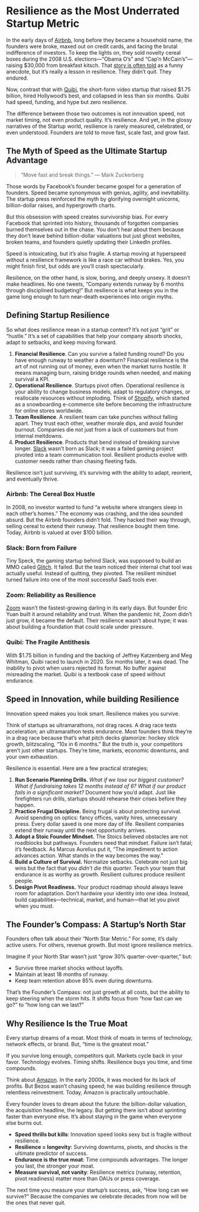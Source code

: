 # Resilience as the Most Underrated Startup Metric

In the early days of [Airbnb](https://www.airbnb.com), long before they became a household name, the founders were broke, maxed out on credit cards, and facing the brutal indifference of investors. To keep the lights on, they sold novelty cereal boxes during the 2008 U.S. elections—“Obama O’s” and “Cap’n McCain’s”—raising $30,000 from breakfast kitsch. That [story is often told](https://en.wikipedia.org/wiki/Airbnb#History) as a funny anecdote, but it’s really a lesson in resilience. They didn’t quit. They endured.  

Now, contrast that with [Quibi](https://en.wikipedia.org/wiki/Quibi), the short-form video startup that raised $1.75 billion, hired Hollywood’s best, and collapsed in less than six months. Quibi had speed, funding, and hype but zero resilience.  

The difference between those two outcomes is not innovation speed, not market timing, not even product quality. It’s resilience. And yet, in the glossy narratives of the Startup world, resilience is rarely measured, celebrated, or even understood. Founders are told to move fast, scale fast, and grow fast.  

## The Myth of Speed as the Ultimate Startup Advantage

> “Move fast and break things.” — Mark Zuckerberg

Those words by Facebook’s founder became gospel for a generation of founders. Speed became synonymous with genius, agility, and inevitability. The startup press reinforced the myth by glorifying overnight unicorns, billion-dollar raises, and hypergrowth charts.  

But this obsession with speed creates survivorship bias. For every Facebook that sprinted into history, thousands of forgotten companies burned themselves out in the chase. You don’t hear about them because they don’t leave behind billion-dollar valuations but just ghost websites, broken teams, and founders quietly updating their LinkedIn profiles.  

Speed is intoxicating, but it’s also fragile. A startup moving at hyperspeed without a resilience framework is like a race car without brakes. Yes, you might finish first, but odds are you’ll crash spectacularly.  

Resilience, on the other hand, is slow, boring, and deeply unsexy. It doesn’t make headlines. No one tweets, “Company extends runway by 6 months through disciplined budgeting!” But resilience is what keeps you in the game long enough to turn near-death experiences into origin myths. 

## Defining Startup Resilience

So what does resilience mean in a startup context? It’s not just “grit” or “hustle.” It’s a set of capabilities that help your company absorb shocks, adapt to setbacks, and keep moving forward.

1. **Financial Resilience**. Can you survive a failed funding round? Do you have enough runway to weather a downturn? Financial resilience is the art of not running out of money, even when the market turns hostile. It means managing burn, raising bridge rounds when needed, and making survival a KPI. 
2. **Operational Resilience**. Startups pivot often. Operational resilience is your ability to change business models, adapt to regulatory changes, or reallocate resources without imploding. Think of [Shopify](https://www.shopify.com), which started as a snowboarding e-commerce site before becoming the infrastructure for online stores worldwide. 
3. **Team Resilience**. A resilient team can take punches without falling apart. They trust each other, weather morale dips, and avoid founder burnout. Companies die not just from a lack of customers but from internal meltdowns.  
4. **Product Resilience**. Products that bend instead of breaking survive longer. [Slack](https://slack.com) wasn’t born as Slack; it was a failed gaming project pivoted into a team communication tool. Resilient products evolve with customer needs rather than chasing fleeting fads.  

Resilience isn’t just surviving, it’s surviving with the ability to adapt, reorient, and eventually thrive.

### Airbnb: The Cereal Box Hustle

In 2008, no investor wanted to fund “a website where strangers sleep in each other’s homes.” The economy was crashing, and the idea sounded absurd. But the Airbnb founders didn’t fold. They hacked their way through, selling cereal to extend their runway. That resilience bought them time. Today, Airbnb is valued at over $100 billion.  

### Slack: Born from Failure

Tiny Speck, the gaming startup behind Slack, was supposed to build an MMO called [Glitch](https://en.wikipedia.org/wiki/Glitch_(video_game)). It failed. But the team noticed their internal chat tool was actually useful. Instead of quitting, they pivoted. The resilient mindset turned failure into one of the most successful SaaS tools ever.  

### Zoom: Reliability as Resilience

[Zoom](https://zoom.com) wasn’t the fastest-growing darling in its early days. But founder Eric Yuan built it around reliability and trust. When the pandemic hit, Zoom didn’t just grow, it became the default. Their resilience wasn’t about hype; it was about building a foundation that could scale under pressure.  

### Quibi: The Fragile Antithesis

With $1.75 billion in funding and the backing of Jeffrey Katzenberg and Meg Whitman, Quibi raced to launch in 2020. Six months later, it was dead. The inability to pivot when users rejected its format. No buffer against misreading the market. Quibi is a textbook case of speed without endurance.  

## Speed in Innovation, while building Resilience

Innovation speed makes you look smart. Resilience makes you survive.  

Think of startups as ultramarathons, not drag races. A drag race tests acceleration; an ultramarathon tests endurance. Most founders think they’re in a drag race because that’s what pitch decks glamorize: hockey stick growth, blitzscaling, “10x in 6 months.” But the truth is, your competitors aren’t just other startups. They’re time, markets, economic downturns, and your own exhaustion.  

Resilience is essential. Here are a few practical strategies;

1. **Run Scenario Planning Drills.** *What if we lose our biggest customer? What if fundraising takes 12 months instead of 6? What if our product fails in a significant market?* Document how you’d adapt. Just like firefighters run drills, startups should rehearse their crises before they happen.  
2. **Practice Frugal Discipline.** Being frugal is about protecting survival. Avoid spending on optics: fancy offices, vanity hires, unnecessary press. Every dollar saved is one more day of life. Resilient companies extend their runway until the next opportunity arrives.  
3. **Adopt a Stoic Founder Mindset.** The Stoics believed obstacles are not roadblocks but pathways. Founders need that mindset. Failure isn’t fatal; it’s feedback. As Marcus Aurelius put it, “The impediment to action advances action. What stands in the way becomes the way.”  
4. **Build a Culture of Survival.** Normalize setbacks. Celebrate not just big wins but the fact that you *didn’t die this quarter.* Teach your team that endurance is as worthy as growth. Resilient cultures produce resilient people.  
5. **Design Pivot Readiness.** Your product roadmap should always leave room for adaptation. Don’t hardwire your identity into one idea. Instead, build capabilities—technical, market, and human—that let you pivot when you must.  

## The Founder’s Compass: A Startup’s North Star

Founders often talk about their “North Star Metric.” For some, it’s daily active users. For others, revenue growth. But most ignore resilience metrics.  

Imagine if your North Star wasn’t just “grow 30% quarter-over-quarter,” but:

- Survive three market shocks without layoffs.  
- Maintain at least 18 months of runway.  
- Keep team retention above 85% even during downturns.  

That’s the Founder’s Compass: not just growth at all costs, but the ability to keep steering when the storm hits. It shifts focus from “how fast can we go?” to “how long can we last?”

## Why Resilience Is the True Moat

Every startup dreams of a moat. Most think of moats in terms of technology, network effects, or brand. But, “time is the greatest moat.”

If you survive long enough, competitors quit. Markets cycle back in your favor. Technology evolves. Timing shifts. Resilience buys you time, and time compounds.  

Think about [Amazon](https://www.amazon.com). In the early 2000s, it was mocked for its lack of profits. But Bezos wasn’t chasing speed; he was building resilience through relentless reinvestment. Today, Amazon is practically untouchable.

Every founder loves to dream about the future: the billion-dollar valuation, the acquisition headline, the legacy. But getting there isn’t about sprinting faster than everyone else. It’s about staying in the game when everyone else burns out.  

- **Speed thrills but kills**: Innovation speed looks sexy but is fragile without resilience.  
- **Resilience = longevity**: Surviving downturns, pivots, and shocks is the ultimate predictor of success.  
- **Endurance is the true moat**: Time compounds advantages. The longer you last, the stronger your moat.  
- **Measure survival, not vanity**: Resilience metrics (runway, retention, pivot readiness) matter more than DAUs or press coverage.

The next time you measure your startup’s success, ask, “How long can we survive?” Because the companies we celebrate decades from now will be the ones that never quit.